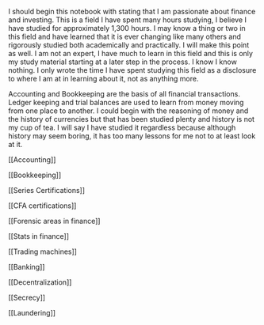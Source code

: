 
I should begin this notebook with stating that I am passionate about finance and investing. This is a field I have spent many hours studying, I believe I have studied for approximately 1,300 hours. I may know a thing or two in this field and have learned that it is ever changing like many others and rigorously studied both academically and practically. I will make this point as well. I am not an expert, I have much to learn in this field and this is only my study material starting at a later step in the process. I know I know nothing. I only wrote the time I have spent studying this field as a disclosure to where I am at in learning about it, not as anything more. 

Accounting and Bookkeeping are the basis of all financial transactions. Ledger keeping and trial balances are used to learn from money moving from one place to another. I could begin with the reasoning of money and the history of currencies but that has been studied plenty and history is not my cup of tea. I will say I have studied it regardless because although history may seem boring, it has too many lessons for me not to at least look at it. 

[[Accounting]]

[[Bookkeeping]]

[[Series Certifications]]

[[CFA certifications]]

[[Forensic areas in finance]]

[[Stats in finance]]

[[Trading machines]]

[[Banking]]

[[Decentralization]]

[[Secrecy]]

[[Laundering]]